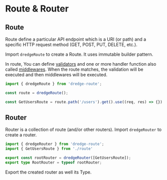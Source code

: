 # Route & Router

## Route
Route define a particular API endpoint which is a URI (or path) and a specific HTTP request method (GET, POST, PUT, DELETE, etc.).


Import `dredgeRoute` to create a Route. It uses immutable builder pattern.

In route, You can define [validators](validation.md) and one or more handler function also called [middlewares](middleware.md). When the route matches, the validation will be executed and then middlewares will be executed.

```ts
import { dredgeRoute } from 'dredge-route';

const route = dredgeRoute();

const GetUsersRoute = route.path('/users').get().use((req, res) => {})
```

## Router

Router is a collection of route (and/or other routers). Import `dredgeRouter` to create a router. 

```ts
import { dredgeRouter } from 'dredge-route';
import { GetUsersRoute } from './route'

export const rootRouter = dredgeRouter([GetUsersRoute]);
export type RootRouter = typeof rootRouter;
```

Export the created router as well its Type.
